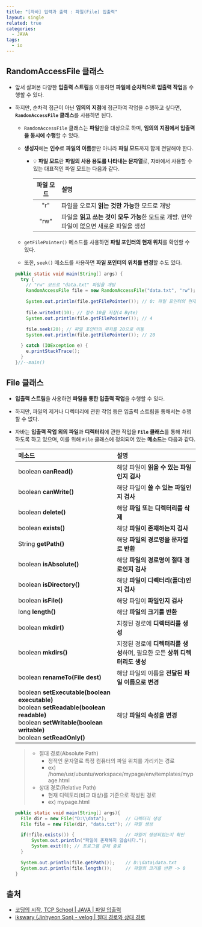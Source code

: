 ```yaml
---
title: "[자바] 입력과 출력 : 파일(File) 입출력"
layout: single
related: true
categories:
  - JAVA
tags:
  - io
---
```


## RandomAccessFile 클래스
- 앞서 살펴본 다양한 **입출력 스트림**을 이용하면 **파일에 순차적으로 입출력 작업**을 수행할 수 있다.
- 하지만, 순차적 접근이 아닌 **임의의 지점**에 접근하여 작업을 수행하고 싶다면, **`RandomAccessFile` 클래스**를 사용하면 된다.
  - `RandomAccessFile` 클래스는 **파일**만을 대상으로 하며, **임의의 지점에서 입출력을 동시에 수행**할 수 있다.
  - **생성자**에는 **인수**로 **파일의 이름**뿐만 아니라 **파일 모드**까지 함께 전달해야 한다.
    - 💡 **파일 모드**란 **파일의 사용 용도를 나타내는 문자열**로, 자바에서 사용할 수 있는 대표적인 파일 모드는 다음과 같다.

      | 파일 모드 | 설명 |
      |:--------:|:-----|
      | "r" | 파일을 오로지 **읽는 것만 가능**한 모드로 개방 |
      | "rw" | 파일을 **읽고 쓰는 것이 모두 가능**한 모드로 개방. 만약 파일이 없으면 새로운 파일을 생성 |
      
  - `getFilePointer()` 메소드를 사용하면 **파일 포인터의 현재 위치**를 확인할 수 있다.
  - 또한, `seek()` 메소드를 사용하면 **파일 포인터의 위치를 변경**할 수도 있다.
  
  ```java
  public static void main(String[] args) {
    try {
      // "rw" 모드로 "data.txt" 파일을 개방
      RandomAccessFile file = new RandomAccessFile("data.txt", "rw");

      System.out.println(file.getFilePointer()); // 0: 파일 포인터의 현재 위치를 반환
      
      file.writeInt(10); // 정수 10을 저장(4 Byte)
      System.out.println(file.getFilePointer()); // 4

      file.seek(20); // 파일 포인터의 위치를 20으로 이동
      System.out.println(file.getFilePointer()); // 20

    } catch (IOException e) {
      e.printStackTrace();
    }
  }//--main()
  ```

## File 클래스
- **입출력 스트림**을 사용하면 **파일을 통한 입출력 작업**을 수행할 수 있다.
- 하지만, 파일의 제거나 디렉터리에 관한 작업 등은 입출력 스트림을 통해서는 수행할 수 없다.

- 자바는 **입출력 작업 외의 파일**과 **디렉터리**에 관한 작업을 **`File` 클래스**를 통해 처리하도록 하고 있으며, 이를 위해 `File` 클래스에 정의되어 있는 **메소드**는 다음과 같다.

  | 메소드 | 설명 |
  |:------|:-----|
  | boolean **canRead()** | 해당 파일이 **읽을 수 있는 파일인지 검사** |
  | boolean **canWrite()** | 해당 파일이 **쓸 수 있는 파일인지 검사** |
  | boolean **delete()** | 해당 **파일 또는 디렉터리를 삭제** |
  | boolean **exists()** | 해당 **파일이 존재하는지 검사** |
  | String **getPath()** | 해당 **파일의 경로명을 문자열로 반환** |
  | boolean **isAbsolute()** | 해당 **파일의 경로명이 절대 경로인지 검사** |
  | boolean **isDirectory()** | 해당 **파일이 디렉터리(폴더)인지 검사** |
  | boolean **isFile()** | 해당 파일이 **파일인지 검사** |
  | long **length()** | 해당 **파일의 크기를 반환** |
  | boolean **mkdir()** | 지정된 경로에 **디렉터리를 생성** |
  | boolean **mkdirs()** | 지정된 경로에 **디렉터리를 생성**하며, 필요한 모든 **상위 디렉터리도 생성** |
  | boolean **renameTo(File dest)** | 해당 파일의 이름을 **전달된 파일 이름으로 변경** |
  | boolean **setExecutable(boolean executable)**<br>boolean **setReadable(boolean readable)**<br>boolean **setWritable(boolean writable)**<br>boolean **setReadOnly()** | 해당 **파일의 속성을 변경** |
  
  
    >- 절대 경로(Absolute Path)
    >    - 정적인 문자열로 특정 컴퓨터의 파일 위치를 가리키는 경로
    >    - ex) /home/usr/ubuntu/workspace/mypage/env/templates/mypage.html
    >- 상대 경로(Relative Path)
    >    - 현재 디렉토리(비교 대상)를 기준으로 작성된 경로
    >    - ex) mypage.html


  ```java
  public static void main(String[] args){
    File dir = new File("D:\\data");       // 디렉터리 생성
    File file = new File(dir, "data.txt"); // 파일 생성

    if(!file.exists()) {                   // 파일이 생성되었는지 확인
        System.out.println("파일이 존재하지 않습니다.");
        System.exit(0); // 프로그램 강제 종료
    }

    System.out.println(file.getPath());    // D:\data\data.txt
    System.out.println(file.length());     // 파일의 크기를 반환 -> 0
  }
  ```
  
## 출처
- [코딩의 시작, TCP School \| JAVA \| 파일 입출력](https://www.tcpschool.com/java/java_io_file)
- [ikswary (Jinhyeon Son) - velog \| 절대 경로와 상대 경로](https://velog.io/@ikswary/절대-경로와-상대-경로)

